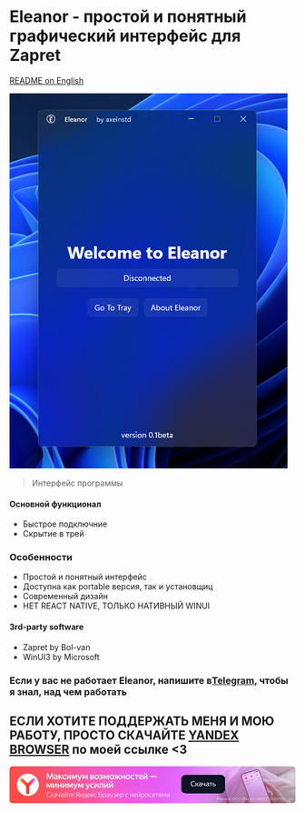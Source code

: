 # Eleanor - простой и понятный графический интерфейс для Zapret
[README on English](/README.md)

![preview](/GITHUB_ASSETS/preview.png)
> Интерфейс программы


#### Основной функционал
- Быстрое подключние
- Скрытие в трей


### Особенности
- Простой и понятный интерфейс
- Доступна как portable версия, так и установщиц
- Современный дизайн
- НЕТ REACT NATIVE, ТОЛЬКО НАТИВНЫЙ WINUI

#### 3rd-party software
- Zapret by Bol-van
- WinUI3 by Microsoft


### Если у вас не работает Eleanor, напишите в[Telegram](https://t.me/EleanorSup), чтобы я знал, над чем работать

## ЕСЛИ ХОТИТЕ ПОДДЕРЖАТЬ МЕНЯ И МОЮ РАБОТУ, ПРОСТО СКАЧАЙТЕ [YANDEX BROWSER](https://browser.yandex.ru/download?partner_id=831050&banerid=1313400152) по моей ссылке <3

![preview](/GITHUB_ASSETS/yandexbrowser1.webp)


